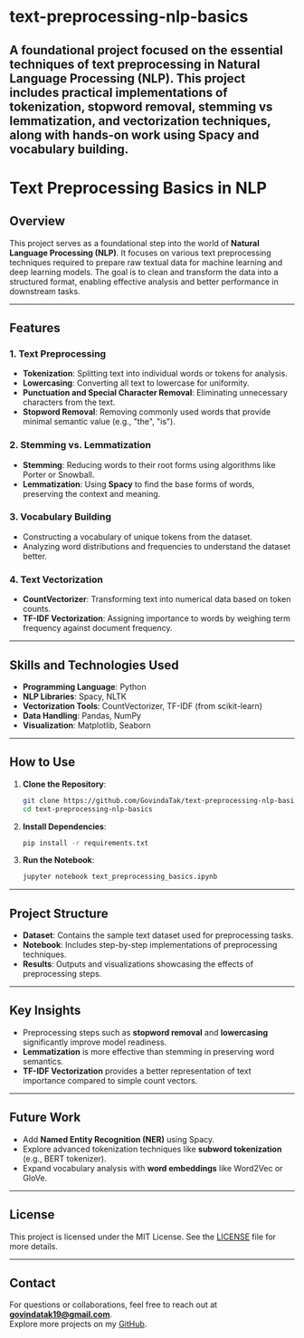 # text-preprocessing-nlp-basics
A foundational project focused on the essential techniques of text preprocessing in Natural Language Processing (NLP). This project includes practical implementations of tokenization, stopword removal, stemming vs lemmatization, and vectorization techniques, along with hands-on work using Spacy and vocabulary building.
--------
# Text Preprocessing Basics in NLP  

## Overview  
This project serves as a foundational step into the world of **Natural Language Processing (NLP)**. It focuses on various text preprocessing techniques required to prepare raw textual data for machine learning and deep learning models. The goal is to clean and transform the data into a structured format, enabling effective analysis and better performance in downstream tasks.

----

## Features  

### 1. **Text Preprocessing**  
- **Tokenization**: Splitting text into individual words or tokens for analysis.  
- **Lowercasing**: Converting all text to lowercase for uniformity.  
- **Punctuation and Special Character Removal**: Eliminating unnecessary characters from the text.  
- **Stopword Removal**: Removing commonly used words that provide minimal semantic value (e.g., "the", "is").  

### 2. **Stemming vs. Lemmatization**  
- **Stemming**: Reducing words to their root forms using algorithms like Porter or Snowball.  
- **Lemmatization**: Using **Spacy** to find the base forms of words, preserving the context and meaning.  

### 3. **Vocabulary Building**  
- Constructing a vocabulary of unique tokens from the dataset.  
- Analyzing word distributions and frequencies to understand the dataset better.  

### 4. **Text Vectorization**  
- **CountVectorizer**: Transforming text into numerical data based on token counts.  
- **TF-IDF Vectorization**: Assigning importance to words by weighing term frequency against document frequency.  

---

## Skills and Technologies Used  
- **Programming Language**: Python  
- **NLP Libraries**: Spacy, NLTK  
- **Vectorization Tools**: CountVectorizer, TF-IDF (from scikit-learn)  
- **Data Handling**: Pandas, NumPy  
- **Visualization**: Matplotlib, Seaborn  

---

## How to Use  

1. **Clone the Repository**:  
   ```bash
   git clone https://github.com/GovindaTak/text-preprocessing-nlp-basics.git  
   cd text-preprocessing-nlp-basics  
   ```  

2. **Install Dependencies**:  
   ```bash
   pip install -r requirements.txt  
   ```  

3. **Run the Notebook**:  
   ```bash
   jupyter notebook text_preprocessing_basics.ipynb  
   ```  

---

## Project Structure  
- **Dataset**: Contains the sample text dataset used for preprocessing tasks.  
- **Notebook**: Includes step-by-step implementations of preprocessing techniques.  
- **Results**: Outputs and visualizations showcasing the effects of preprocessing steps.  

---

## Key Insights  
- Preprocessing steps such as **stopword removal** and **lowercasing** significantly improve model readiness.  
- **Lemmatization** is more effective than stemming in preserving word semantics.  
- **TF-IDF Vectorization** provides a better representation of text importance compared to simple count vectors.  

---

## Future Work  
- Add **Named Entity Recognition (NER)** using Spacy.  
- Explore advanced tokenization techniques like **subword tokenization** (e.g., BERT tokenizer).  
- Expand vocabulary analysis with **word embeddings** like Word2Vec or GloVe.  

---

## License  
This project is licensed under the MIT License. See the [LICENSE](LICENSE) file for more details.  

---

## Contact  
For questions or collaborations, feel free to reach out at **govindatak19@gmail.com**.  
Explore more projects on my [GitHub](https://github.com/GovindaTak).  
```
